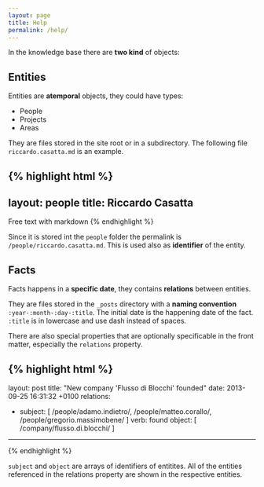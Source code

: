 ```yaml
---
layout: page
title: Help
permalink: /help/
---
```


In the knowledge base there are **two kind** of objects:

## Entities
Entities are **atemporal** objects, they could have types:

* People
* Projects
* Areas

They are files stored in the site root or in a subdirectory. The following file `riccardo.casatta.md` is an example.

{% highlight html %}
---
layout: people
title: Riccardo Casatta
---

Free text with markdown
{% endhighlight %}

Since it is stored int the `people` folder the permalink is `/people/riccardo.casatta.md`. This is used also as **identifier** of the entity.


## Facts
Facts happens in a **specific date**, they contains **relations** between entities.

They are files stored in the `_posts` directory with a **naming convention** `:year-:month-:day-:title`. The initial date is the happening date of the fact. `:title` is in lowercase and use dash instead of spaces.

There are also special properties that are optionally specificable in the front matter, especially the `relations` property.

{% highlight html %}
---
layout: post
title:  "New company 'Flusso di Blocchi' founded"
date:   2013-09-25 16:31:32 +0100
relations:
   - subject: [ /people/adamo.indietro/, /people/matteo.corallo/, /people/gregorio.massimobene/  ]
     verb: found
     object: [ /company/flusso.di.blocchi/ ]
---

{% endhighlight %}


`subject` and `object` are arrays of identifiers of entitites. All of the entities referenced in the relations property are shown in the respective entities.
